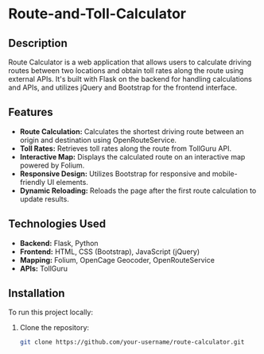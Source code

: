# Route-and-Toll-Calculator

## Description
Route Calculator is a web application that allows users to calculate driving routes between two locations and obtain toll rates along the route using external APIs. It's built with Flask on the backend for handling calculations and APIs, and utilizes jQuery and Bootstrap for the frontend interface.

## Features
- **Route Calculation:** Calculates the shortest driving route between an origin and destination using OpenRouteService.
- **Toll Rates:** Retrieves toll rates along the route from TollGuru API.
- **Interactive Map:** Displays the calculated route on an interactive map powered by Folium.
- **Responsive Design:** Utilizes Bootstrap for responsive and mobile-friendly UI elements.
- **Dynamic Reloading:** Reloads the page after the first route calculation to update results.

## Technologies Used
- **Backend:** Flask, Python
- **Frontend:** HTML, CSS (Bootstrap), JavaScript (jQuery)
- **Mapping:** Folium, OpenCage Geocoder, OpenRouteService
- **APIs:** TollGuru

## Installation
To run this project locally:

1. Clone the repository:
   ```bash
   git clone https://github.com/your-username/route-calculator.git
